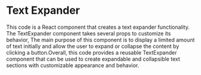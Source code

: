 # Text Expander

This code is a React component that creates a text expander functionality. The TextExpander component takes several props to customize its behavior,
The main purpose of this component is to display a limited amount of text initially and allow the user to expand or collapse the content by clicking a button.Overall, this code provides a reusable TextExpander component that can be used to create expandable and collapsible text sections with customizable appearance and behavior.
